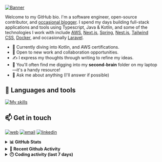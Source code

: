 [![Banner](https://raw.githubusercontent.com/wilfriedago/wilfriedago/main/assets/1.png)][website]

Welcome to my GitHub bio. I'm a software engineer, open-source contributor, and [occasional blogger][blog]. I spend my days building full-stack applications and tools using Typescript, Java & Kotlin, and some of the technologies I work with include [AWS](https://aws.amazon.com/fr/), [Next.js](https://nextjs.org/), [Spring](https://spring.io/), [Nest.js](https://nestjs.com/), [Tailwind CSS](https://github.com/tailwindlabs/tailwindcss), [Docker](https://www.docker.com/), and occasionally [Laravel](https://laravel.com/).

- 🔭 Currently diving into Kotlin, and AWS certifications.
- 👯 Open to new work and collaboration opportunities.
- ✍️ I express my thoughts through writing to refine my ideas.
- 🧠 You'll often find me digging into my **second-brain** folder on my laptop—it's a handy resource!
- 💬 Ask me about anything (I'll answer if possible)

## 🎨 Languages and tools

[![My skills](https://skillicons.dev/icons?i=typescript,python,kotlin,django,spring,fastapi,nodejs,nest,laravel,aws,java,redis,linux,docker,nginx,vscode,idea,js,git,github,md,html,css,tailwind&perline=15)](https://skillicons.dev)

## 📫 Get in touch
[![web](https://img.shields.io/badge/WEBSITE-12100E?logo=google-earth&color=282A36)][website]
[![email](https://img.shields.io/badge/MAIL-12100E?logo=mailgun&color=282A36)][mail]
[![linkedin](https://img.shields.io/badge/LINKEDIN-12100E?logo=linkedin&color=282A36)][linkedin]


<details>
  <summary><b>📊 GitHub Stats</b></summary>
	<br/>
	<p align="left">
		<img width="49.5%" src="https://github-readme-stats.vercel.app/api?username=wilfriedago&show_icons=true&count_private=true&title_color=10b981&icon_color=10b981&theme=react&hide_border=true&rank_icon=github" />
		<img width="49.5%" src="https://streak-stats.demolab.com/?user=wilfriedago&hide_border=true&theme=react&ring=10b981&fire=fff&currStreakNum=fff&sideLabels=10b981&currStreakLabel=10b981&sideNums=fff&exclude_days=Sun" />
	</p>
	<br>
</details>

<details>
  <summary><b>📅 Recent Github Activity</b></summary>
	<br>

<!--RECENT_ACTIVITY:last_update-->
Last Updated: Monday, June 24th, 2024, 4:15:23 AM
<!--RECENT_ACTIVITY:last_update_end-->

<!--RECENT_ACTIVITY:start-->
1. 🔱 Forked [wilfriedago/lineq](https://github.com/wilfriedago/lineq) from [hamedetemaad/lineq](https://github.com/hamedetemaad/lineq)<br>
2. ⭐ Starred [hamedetemaad/lineq](https://github.com/hamedetemaad/lineq)<br>
3. ⭐ Starred [hamedetemaad/lineq-operator](https://github.com/hamedetemaad/lineq-operator)<br>
4. ⭐ Starred [zegevlier/waitingroom](https://github.com/zegevlier/waitingroom)<br>
5. ⭐ Starred [zegevlier/waitingroom](https://github.com/zegevlier/waitingroom)<br>
<!--RECENT_ACTIVITY:end-->
</details>

<details>
  <summary><b>🕐 Coding activity (last 7 days)</b></summary>
	<br>

<!--START_SECTION:waka-->

```python
Total Time: 29 hrs 5 mins

Python                     13 hrs 35 mins  ███████████░░░░░░░░░░░░░░   44.64 %
YAML                       4 hrs 8 mins    ███▒░░░░░░░░░░░░░░░░░░░░░   13.60 %
JSON                       2 hrs 27 mins   ██░░░░░░░░░░░░░░░░░░░░░░░   08.08 %
Docker                     1 hr 36 mins    █▒░░░░░░░░░░░░░░░░░░░░░░░   05.29 %
TypeScript                 1 hr 25 mins    █▒░░░░░░░░░░░░░░░░░░░░░░░   04.70 %
Other                      1 hr 21 mins    █░░░░░░░░░░░░░░░░░░░░░░░░   04.48 %
```

<!--END_SECTION:waka-->
</details>

[website]: https://wilfriedago.dev
[linkedin]: https://linkedin.com/in/wilfriedago
[blog]: https://wilfriedago.dev/blog
[mail]: mailto:me@wilfriedago.dev
